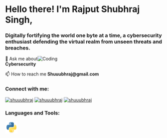 <h1 align="left">Hello there! I'm Rajput Shubhraj Singh,</h1>
<h3 align="left">Digitally fortifying the world one byte at a time, a cybersecurity enthusiast defending the virtual realm from unseen threats and breaches.</h3>
<img align="right" alt="Coding" width="400" src="https://media.tenor.com/rePDfDWO3XoAAAAd/hacking.gif">
<p align="left">💬 Ask me about <strong>Cybersecurity</strong></p>
<p align="left">📫 How to reach me <strong>Shuuubhraj@gmail.com</strong></p>

<h3 align="left">Connect with me:</h3>
<p align="left">
  <a href="https://twitter.com/shuuubhraj" target="_blank"><img src="https://raw.githubusercontent.com/rahuldkjain/github-profile-readme-generator/master/src/images/icons/Social/twitter.svg" alt="shuuubhraj" height="30" width="40" /></a>
  <a href="https://linkedin.com/in/shuuubhraj" target="_blank"><img src="https://raw.githubusercontent.com/rahuldkjain/github-profile-readme-generator/master/src/images/icons/Social/linked-in-alt.svg" alt="shuuubhraj" height="30" width="40" /></a>
  <a href="https://instagram.com/shuuubhraj" target="_blank"><img src="https://raw.githubusercontent.com/rahuldkjain/github-profile-readme-generator/master/src/images/icons/Social/instagram.svg" alt="shuuubhraj" height="30" width="40" /></a>
</p>

<h3 align="left">Languages and Tools:</h3>
<p align="left">
  <a href="https://www.python.org" target="_blank" rel="noreferrer">
    <img src="https://raw.githubusercontent.com/devicons/devicon/master/icons/python/python-original.svg" alt="python" width="40" height="40"/>
  </a>
</p>
